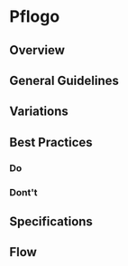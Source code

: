 # Pflogo

## Overview

## General Guidelines

## Variations

## Best Practices

### Do

### Dont't

## Specifications

## Flow
